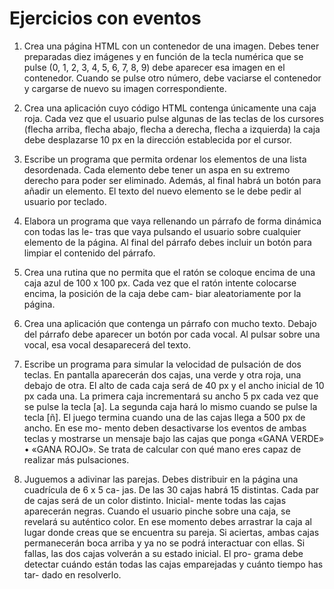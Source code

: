 # Ejercicios con eventos


1. Crea una página HTML con un contenedor de una imagen. Debes tener preparadas diez
imágenes y en función de la tecla numérica que se pulse (0, 1, 2, 3, 4, 5, 6, 7, 8, 9) debe aparecer esa imagen en el contenedor. Cuando se pulse otro número, debe vaciarse el contenedor y cargarse de nuevo su imagen correspondiente.

2. Crea una aplicación cuyo código HTML contenga únicamente una caja roja. Cada vez que
el usuario pulse algunas de las teclas de los cursores (flecha arriba, flecha abajo, flecha
a derecha, flecha a izquierda) la caja debe desplazarse 10 px en la dirección establecida por el cursor.
3. Escribe un programa que permita ordenar los elementos de una lista desordenada. Cada elemento debe tener un aspa en su extremo derecho para poder ser eliminado. Además, al final habrá un botón para añadir un elemento. El texto del nuevo elemento se le debe pedir al usuario por teclado.
4. Elabora un programa que vaya rellenando un párrafo de forma dinámica con todas las le- tras que vaya pulsando el usuario sobre cualquier elemento de la página. Al final del párrafo debes incluir un botón para limpiar el contenido del párrafo.
5. Crea una rutina que no permita que el ratón se coloque encima de una caja azul de 100 x 100 px. Cada vez que el ratón intente colocarse encima, la posición de la caja debe cam- biar aleatoriamente por la página.
6. Crea una aplicación que contenga un párrafo con mucho texto. Debajo del párrafo debe aparecer un botón por cada vocal. Al pulsar sobre una vocal, esa vocal desaparecerá del texto.
7. Escribe un programa para simular la velocidad de pulsación de dos teclas. En pantalla
aparecerán dos cajas, una verde y otra roja, una debajo de otra. El alto de cada caja será de 40 px y el ancho inicial de 10 px cada una. La primera caja incrementará su ancho 5
px cada vez que se pulse la tecla [a]. La segunda caja hará lo mismo cuando se pulse la tecla [ñ]. El juego termina cuando una de las cajas llega a 500 px de ancho. En ese mo- mento deben desactivarse los eventos de ambas teclas y mostrarse un mensaje bajo las cajas que ponga «GANA VERDE» • «GANA ROJO». Se trata de calcular con qué mano eres capaz de realizar más pulsaciones.
8. Juguemos a adivinar las parejas. Debes distribuir en la página una cuadrícula de 6 x 5 ca-
jas. De las 30 cajas habrá 15 distintas. Cada par de cajas será de un color distinto. Inicial- mente todas las cajas aparecerán negras. Cuando el usuario pinche sobre una caja, se revelará su auténtico color. En ese momento debes arrastrar la caja al lugar donde creas que se encuentra su pareja. Si aciertas, ambas cajas permanecerán boca arriba y ya no se podrá interactuar con ellas. Si fallas, las dos cajas volverán a su estado inicial. El pro- grama debe detectar cuándo están todas las cajas emparejadas y cuánto tiempo has tar- dado en resolverlo.
